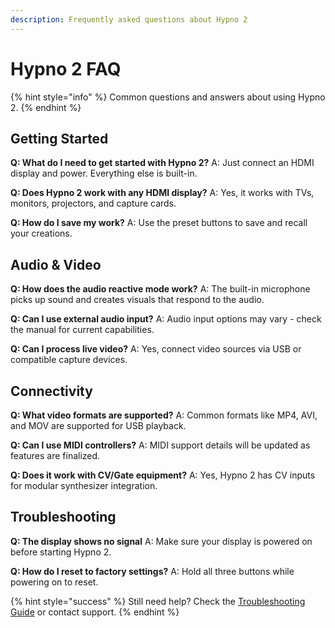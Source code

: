 ```yaml
---
description: Frequently asked questions about Hypno 2
---
```


# Hypno 2 FAQ

{% hint style="info" %}
Common questions and answers about using Hypno 2.
{% endhint %}

## Getting Started

**Q: What do I need to get started with Hypno 2?**
A: Just connect an HDMI display and power. Everything else is built-in.

**Q: Does Hypno 2 work with any HDMI display?**
A: Yes, it works with TVs, monitors, projectors, and capture cards.

**Q: How do I save my work?**
A: Use the preset buttons to save and recall your creations.

## Audio & Video

**Q: How does the audio reactive mode work?**
A: The built-in microphone picks up sound and creates visuals that respond to the audio.

**Q: Can I use external audio input?**
A: Audio input options may vary - check the manual for current capabilities.

**Q: Can I process live video?**
A: Yes, connect video sources via USB or compatible capture devices.

## Connectivity

**Q: What video formats are supported?**
A: Common formats like MP4, AVI, and MOV are supported for USB playback.

**Q: Can I use MIDI controllers?**
A: MIDI support details will be updated as features are finalized.

**Q: Does it work with CV/Gate equipment?**
A: Yes, Hypno 2 has CV inputs for modular synthesizer integration.

## Troubleshooting

**Q: The display shows no signal**
A: Make sure your display is powered on before starting Hypno 2.

**Q: How do I reset to factory settings?**
A: Hold all three buttons while powering on to reset.

{% hint style="success" %}
Still need help? Check the [Troubleshooting Guide](hypno-2-troubleshooting.md) or contact support.
{% endhint %} 